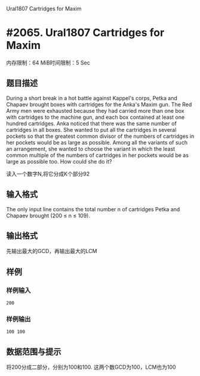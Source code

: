 Ural1807 Cartridges for Maxim

# #2065. Ural1807 Cartridges for Maxim

内存限制：64 MiB时间限制：5 Sec

## 题目描述

During a short break in a hot battle against Kappel's corps, Petka and Chapaev brought boxes with cartridges for the Anka's Maxim gun. 
The Red Army men were exhausted because they had carried more than one box with cartridges to the machine gun, and each box contained at least one hundred cartridges. Anka noticed that there was the same number of cartridges in all boxes. 
She wanted to put all the cartridges in several pockets so that the greatest common divisor of the numbers of cartridges in her pockets would be as large as possible. Among all the variants of such an arrangement, she wanted to choose the variant in which the least common multiple of the numbers of cartridges in her pockets would be as large as possible too. How could she do it? 

读入一个数字N,将它分成K个部分92

## 输入格式

The only input line contains the total number n of cartridges Petka and Chapaev brought (200 ≤ n ≤ 109). 

## 输出格式

先输出最大的GCD，再输出最大的LCM

## 样例

### 样例输入

    
    200
    

### 样例输出

    
    100 100
    

## 数据范围与提示

将200分成二部分，分别为100和100.
这两个数GCD为100，LCM也为100
